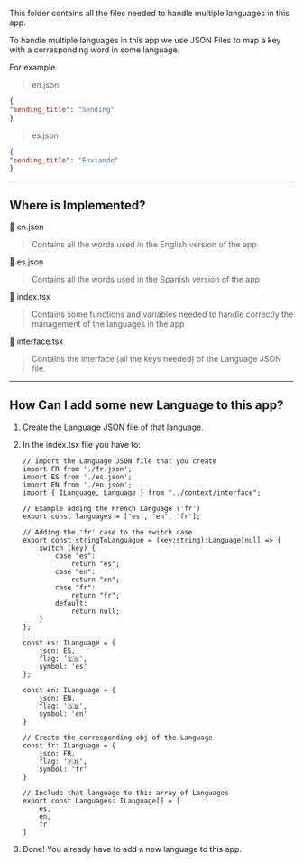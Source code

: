 This folder contains all the files needed to handle multiple languages in this app.

To handle multiple languages in this app we use JSON Files to map a key with a corresponding word in some language.

For example

> en.json

```json
{
"sending_title": "Sending"
}
```

> es.json

```json
{
"sending_title": "Enviando"
}
```

---

## Where is Implemented?

📄 en.json
> Contains all the words used in the English version of the app

📄 es.json
> Contains all the words used in the Spanish version of the app

📄 index.tsx
> Contains some functions and variables needed to handle correctly the management of the languages in the app

📄 interface.tsx
> Contains the interface (all the keys needed) of the Language JSON file.

---

## How Can I add some new Language to this app?

1. Create the Language JSON file of that language.
2. In the index.tsx file you have to:
    
    ```tsx
    // Import the Language JSON file that you create
    import FR from './fr.json';
    import ES from './es.json';
    import EN from './en.json';
    import { ILanguage, Language } from "../context/interface";
    
    // Example adding the French Language ('fr')
    export const languages = ['es', 'en', 'fr'];
    
    // Adding the 'fr' case to the switch case
    export const stringToLanguague = (key:string):Language|null => {
        switch (key) {
            case "es":
                return "es";
            case "en":
                return "en";
            case "fr":
                return "fr";
            default:
                return null;
        }
    };
    
    const es: ILanguage = {
        json: ES,
        flag: '🇪🇸',
        symbol: 'es'
    };
    
    const en: ILanguage = {
        json: EN,
        flag: '🇬🇧',
        symbol: 'en'
    }
    
    // Create the corresponding obj of the Language
    const fr: ILanguage = {
        json: FR,
        flag: '🇫🇷',
        symbol: 'fr'
    }
    
    // Include that language to this array of Languages
    export const Languages: ILanguage[] = [
        es,
        en,
        fr
    ]
    ```
    
3. Done! You already have to add a new language to this app.